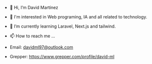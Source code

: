 - 👋 Hi, I’m David Martínez
- 👀 I'm interested in Web programing, IA and all related to technology.
- 🌱 I’m currently learning Laravel, Next.js and tailwind.
- 📫 How to reach me ...
- Email: davidml97@outlook.com

- Grepper: https://www.grepper.com/profile/david-ml
